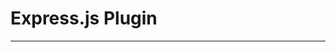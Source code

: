 # Express.js Plugin

--------------------------------------------------------------------------------
